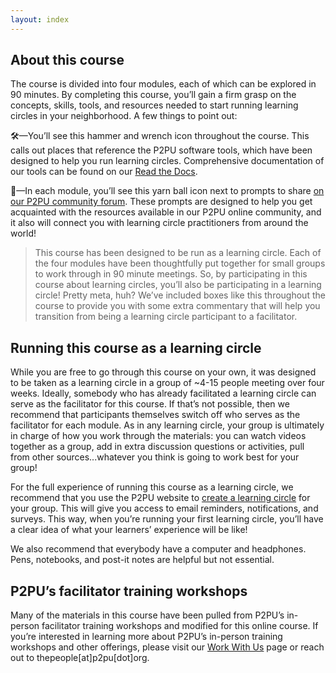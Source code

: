 ```yaml
---
layout: index
---
```

## About this course
The course is divided into four modules, each of which can be explored in 90 minutes. By completing this course, you’ll gain a firm grasp on the concepts, skills, tools, and resources needed to start running learning circles in your neighborhood. A few things to point out:

🛠️—You’ll see this hammer and wrench icon throughout the course. This calls out places that reference the P2PU software tools, which have been designed to help you run learning circles. Comprehensive documentation of our tools can be found on our [Read the Docs](https://learning-circles-user-manual.readthedocs.io/en/latest/).

🧶—In each module, you’ll see this yarn ball icon next to prompts to share [on our P2PU community forum](http://community.p2pu.org/). These prompts are designed to help you get acquainted with the resources available in our P2PU online community, and it also will connect you with learning circle practitioners from around the world!

> This course has been designed to be run as a learning circle. Each of the four modules have been thoughtfully put together for small groups to work through in 90 minute meetings. So, by participating in this course about learning circles, you’ll also be participating in a learning circle! Pretty meta, huh? We’ve included boxes like this throughout the course to provide you with some extra commentary that will help you transition from being a learning circle participant to a facilitator.

## Running this course as a learning circle
While you are free to go through this course on your own, it was designed to be taken as a learning circle in a group of ~4-15 people meeting over four weeks. Ideally, somebody who has already facilitated a learning circle can serve as the facilitator for this course. If that’s not possible, then we recommend that participants themselves switch off who serves as the facilitator for each module. As in any learning circle, your group is ultimately in charge of how you work through the materials: you can watch videos together as a group, add in extra discussion questions or activities, pull from other sources...whatever you think is going to work best for your group! 

For the full experience of running this course as a learning circle, we recommend that you use the P2PU website to <a href="https://learningcircles.p2pu.org/en/studygroup/create/?course_id=480" target="_blank">create a learning circle</a> for your group. This will give you access to email reminders, notifications, and surveys. This way, when you’re running your first learning circle, you’ll have a clear idea of what your learners’ experience will be like! 

We also recommend that everybody have a computer and headphones. Pens, notebooks, and post-it notes are helpful but not essential.
## P2PU’s facilitator training workshops
Many of the materials in this course have been pulled from P2PU’s in-person facilitator training workshops and modified for this online course. If you’re interested in learning more about P2PU’s in-person training workshops and other offerings, please visit our [Work With Us](https://www.p2pu.org/en/work-with-us/) page or reach out to thepeople[at]p2pu[dot]org.

